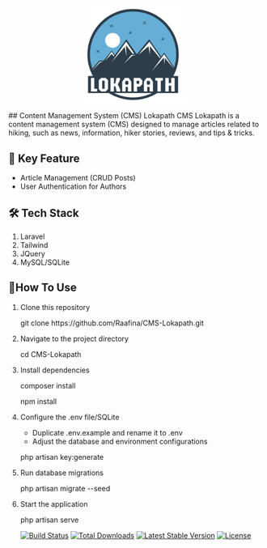 <p align="center">
  <img src="https://github.com/Raafina/CMS-Lokapath/blob/main/public/LokapathLogo.svg" alt="CMS Lokapath Dashboard" width="40%">
</p>
## Content Management System (CMS) Lokapath
CMS Lokapath is a content management system (CMS) designed to manage articles related to hiking, such as news, information, hiker stories, reviews, and tips & tricks.

## 🚀 Key Feature
<ul>
    <li>Article Management (CRUD Posts)</li>
    <li>User Authentication for Authors</li>
</ul>

## 🛠️ Tech Stack
<ol>
    <li>Laravel</li>
    <li>Tailwind</li>
    <li>JQuery</li>
    <li>MySQL/SQLite</li>
</ol>

## 🎯How To Use
<ol>
    <li>
        <p>Clone this repository</p>
        <p>git clone https://github.com/Raafina/CMS-Lokapath.git</p></li>
    <li>
        <p>Navigate to the project directory</p>
        <p>cd CMS-Lokapath</p>
    </li>
    <li>
        <p>Install dependencies</p>
        <p>composer install</p>
        <p>npm install</p>
    </li>
    <li>
        <p>Configure the .env file/SQLite</p>
        <ul>
            <li>Duplicate .env.example and rename it to .env</li>
            <li>Adjust the database and environment configurations</li>
        </ul>
        <p>php artisan key:generate</p>
    </li>
    <li>
        <p>Run database migrations</p>
        <p>php artisan migrate --seed</p>
    </li>
    <li>
        <p>Start the application</p>
        <p>php artisan serve</p>
    </li>
</ol>

<p align="center">
<a href="https://github.com/laravel/framework/actions"><img src="https://github.com/laravel/framework/workflows/tests/badge.svg" alt="Build Status"></a>
<a href="https://packagist.org/packages/laravel/framework"><img src="https://img.shields.io/packagist/dt/laravel/framework" alt="Total Downloads"></a>
<a href="https://packagist.org/packages/laravel/framework"><img src="https://img.shields.io/packagist/v/laravel/framework" alt="Latest Stable Version"></a>
<a href="https://packagist.org/packages/laravel/framework"><img src="https://img.shields.io/packagist/l/laravel/framework" alt="License"></a>
</p>
